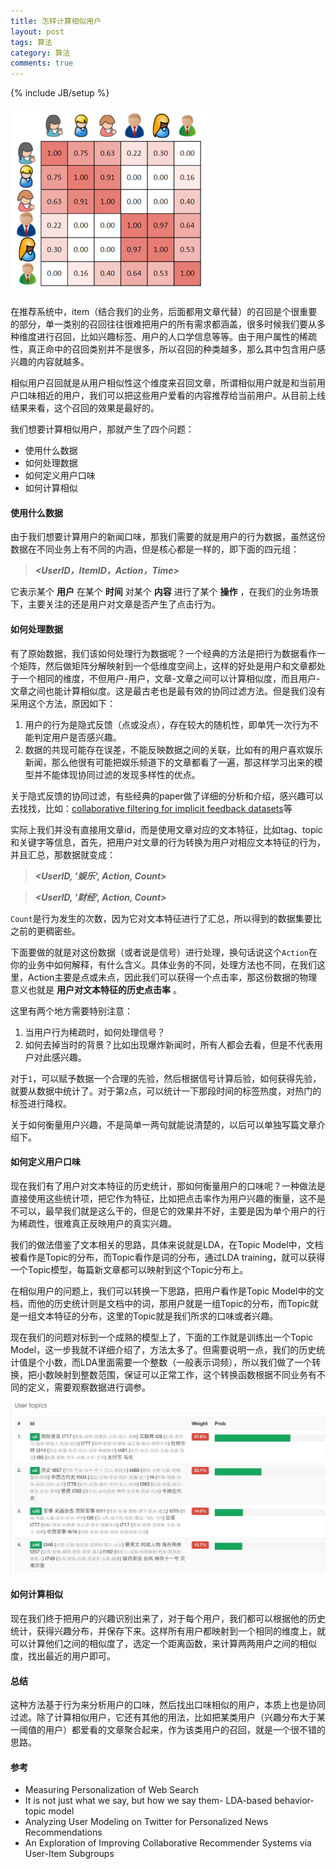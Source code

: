 ```yaml
---
title: 怎样计算相似用户
layout: post
tags: 算法
category: 算法
comments: true
---
```

{% include JB/setup %}

<img src="/assets/user-based-similarity-full.png" alt="" style="width:319;height:301">

在推荐系统中，item（结合我们的业务，后面都用文章代替）的召回是个很重要的部分，单一类别的召回往往很难把用户的所有需求都涵盖，很多时候我们要从多种维度进行召回，比如兴趣标签、用户的人口学信息等等。由于用户属性的稀疏性，真正命中的召回类别并不是很多，所以召回的种类越多，那么其中包含用户感兴趣的内容就越多。

相似用户召回就是从用户相似性这个维度来召回文章，所谓相似用户就是和当前用户口味相近的用户，我们可以把这些用户爱看的内容推荐给当前用户。从目前上线结果来看，这个召回的效果是最好的。

我们想要计算相似用户，那就产生了四个问题：

* 使用什么数据
* 如何处理数据
* 如何定义用户口味
* 如何计算相似

#### 使用什么数据

由于我们想要计算用户的新闻口味，那我们需要的就是用户的行为数据，虽然这份数据在不同业务上有不同的内涵，但是核心都是一样的，即下面的四元组：

> _**\<UserID，ItemID，Action，Time>**_

它表示某个 __用户__ 在某个 __时间__ 对某个 __内容__ 进行了某个 __操作__ ，在我们的业务场景下，主要关注的还是用户对文章是否产生了点击行为。

#### 如何处理数据

有了原始数据，我们该如何处理行为数据呢？一个经典的方法是把行为数据看作一个矩阵，然后做矩阵分解映射到一个低维度空间上，这样的好处是用户和文章都处于一个相同的维度，不但用户-用户，文章-文章之间可以计算相似度，而且用户-文章之间也能计算相似度。这是最古老也是最有效的协同过滤方法。但是我们没有采用这个方法，原因如下：

1. 用户的行为是隐式反馈（点或没点），存在较大的随机性，即单凭一次行为不能判定用户是否感兴趣。
2. 数据的共现可能存在误差，不能反映数据之间的关联，比如有的用户喜欢娱乐新闻，那么他很有可能把娱乐频道下的文章都看了一遍，那这样学习出来的模型并不能体现协同过滤的发现多样性的优点。

关于隐式反馈的协同过滤，有些经典的paper做了详细的分析和介绍，感兴趣可以去找找，比如：[collaborative filtering for implicit feedback datasets](http://yifanhu.net/PUB/cf.pdf)等

实际上我们并没有直接用文章id，而是使用文章对应的文本特征，比如tag、topic和关键字等信息，首先，把用户对文章的行为转换为用户对相应文本特征的行为，并且汇总，那数据就变成：

> _**\<UserID, '娱乐', Action, Count>**_

> _**\<UserID, '财经', Action, Count>**_

`Count`是行为发生的次数，因为它对文本特征进行了汇总，所以得到的数据集要比之前的更稠密些。

下面要做的就是对这份数据（或者说是信号）进行处理，换句话说这个`Action`在你的业务中如何解释，有什么含义。具体业务的不同，处理方法也不同，在我们这里，Action主要是点或未点，因此我们可以获得一个点击率，那这份数据的物理意义也就是 __用户对文本特征的历史点击率__ 。

这里有两个地方需要特别注意：

1. 当用户行为稀疏时，如何处理信号？
2. 如何去掉当时的背景？比如出现爆炸新闻时，所有人都会去看，但是不代表用户对此感兴趣。

对于`1`，可以赋予数据一个合理的先验，然后根据信号计算后验，如何获得先验，就要从数据中统计了。对于第`2`点，可以统计一下那段时间的标签热度，对热门的标签进行降权。

关于如何衡量用户兴趣，不是简单一两句就能说清楚的，以后可以单独写篇文章介绍下。

#### 如何定义用户口味

现在我们有了用户对文本特征的历史统计，那如何衡量用户的口味呢？一种做法是直接使用这些统计项，把它作为特征，比如把点击率作为用户兴趣的衡量，这不是不可以，最早我们就是这么干的，但是它的效果并不好，主要是因为单个用户的行为稀疏性，很难真正反映用户的真实兴趣。

我们的做法借鉴了文本相关的思路，具体来说就是LDA，在Topic Model中，文档被看作是Topic的分布，而Topic看作是词的分布，通过LDA training，就可以获得一个Topic模型，每篇新文章都可以映射到这个Topic分布上。

在相似用户的问题上，我们可以转换一下思路，把用户看作是Topic Model中的文档，而他的历史统计则是文档中的词，那用户就是一组Topic的分布，而Topic就是一组文本特征的分布，这里的Topic就是我们所求的口味或者兴趣。

现在我们的问题对标到一个成熟的模型上了，下面的工作就是训练出一个Topic Model，这一步我就不详细介绍了，方法太多了。但需要说明一点，我们的历史统计值是个小数，而LDA里面需要一个整数（一般表示词频），所以我们做了一个转换，把小数映射到整数范围，保证可以正常工作，这个转换函数根据不同业务有不同的定义，需要观察数据进行调参。

<img src="/assets/users_topics.jpg" alt="" style="width:650;height:301">

#### 如何计算相似

现在我们终于把用户的兴趣识别出来了，对于每个用户，我们都可以根据他的历史统计，获得兴趣分布，并保存下来。这样所有用户都映射到一个相同的维度上，就可以计算他们之间的相似度了，选定一个距离函数，来计算两两用户之间的相似度，找出最近的用户即可。

#### 总结

这种方法基于行为来分析用户的口味，然后找出口味相似的用户，本质上也是协同过滤。除了计算相似用户，它还有其他的用法，比如把某类用户（兴趣分布大于某一阈值的用户）都爱看的文章聚合起来，作为该类用户的召回，就是一个很不错的思路。

#### 参考

* Measuring Personalization of Web Search
* It is not just what we say, but how we say them- LDA-based behavior-topic model
* Analyzing User Modeling on Twitter for Personalized News Recommendations
* An Exploration of Improving Collaborative Recommender Systems via User-Item Subgroups
